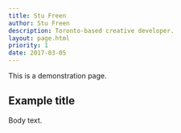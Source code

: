 ```yaml
---
title: Stu Freen
author: Stu Freen
description: Toronto-based creative developer.
layout: page.html
priority: 1
date: 2017-03-05
---
```


This is a demonstration page.

## Example title
Body text.
